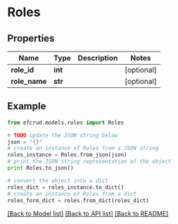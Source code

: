 # Roles


## Properties
Name | Type | Description | Notes
------------ | ------------- | ------------- | -------------
**role_id** | **int** |  | [optional] 
**role_name** | **str** |  | [optional] 

## Example

```python
from efcrud.models.roles import Roles

# TODO update the JSON string below
json = "{}"
# create an instance of Roles from a JSON string
roles_instance = Roles.from_json(json)
# print the JSON string representation of the object
print Roles.to_json()

# convert the object into a dict
roles_dict = roles_instance.to_dict()
# create an instance of Roles from a dict
roles_form_dict = roles.from_dict(roles_dict)
```
[[Back to Model list]](../README.md#documentation-for-models) [[Back to API list]](../README.md#documentation-for-api-endpoints) [[Back to README]](../README.md)


